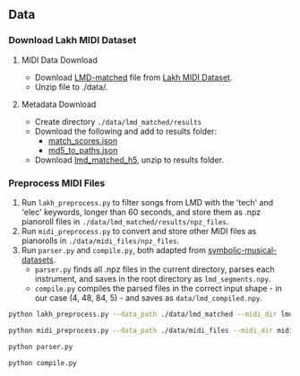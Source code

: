 ## Data

### Download Lakh MIDI Dataset

1. MIDI Data Download
	* Download [LMD-matched](http://hog.ee.columbia.edu/craffel/lmd/lmd_matched.tar.gz) file from [Lakh MIDI Dataset](https://colinraffel.com/projects/lmd/).  
	* Unzip file to ./data/.

2. Metadata Download
	* Create directory `./data/lmd_matched/results`  
	* Download the following and add to results folder:  
		* [match_scores.json](http://hog.ee.columbia.edu/craffel/lmd/match_scores.json)  
		* [md5_to_paths.json](http://hog.ee.columbia.edu/craffel/lmd/md5_to_paths.json)  
	* Download [lmd_matched_h5](http://hog.ee.columbia.edu/craffel/lmd/lmd_matched_h5.tar.gz), unzip to results folder.

### Preprocess MIDI Files

1. Run `lakh_preprocess.py` to filter songs from LMD with the 'tech' and 'elec' keywords, longer than 60 seconds, and store them as .npz pianoroll files in `./data/lmd_matched/results/npz_files`.
2. Run `midi_preprocess.py` to convert and store other MIDI files as pianorolls in `./data/midi_files/npz_files`.
3. Run `parser.py` and `compile.py`, both adapted from [symbolic-musical-datasets](https://github.com/wayne391/symbolic-musical-datasets/tree/master/5-track-pianoroll).  
	* `parser.py` finds all .npz files in the current directory, parses each instrument, and saves in the root directory as `lmd_segments.npy`.
	* `compile.py` compiles the parsed files in the correct input shape - in our case (4, 48, 84, 5) - and saves as `data/lmd_compiled.npy`.

```bash
python lakh_preprocess.py --data_path ./data/lmd_matched --midi_dir lmd_matched --meta_dir lmd_matched_h5 --keyword_list tech elec --min_length 60
```  
```bash
python midi_preprocess.py --data_path ./data/midi_files --midi_dir midis
```  
```bash
python parser.py
```  
```bash
python compile.py
```  
